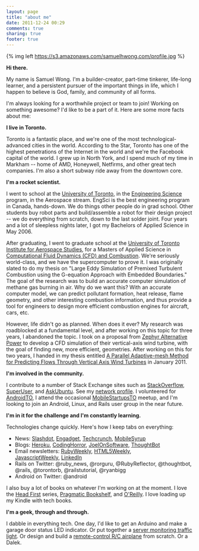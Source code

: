```yaml
---
layout: page
title: "about me"
date: 2011-12-24 00:29
comments: true
sharing: true
footer: true
---
```


{% img left https://s3.amazonaws.com/samuelhwong.com/profile.jpg %}

**Hi there.**

My name is Samuel Wong. I'm a builder-creator, part-time tinkerer, life-long 
learner, and a persistent pursuer of the important things in life, which I 
happen to believe is God, family, and community of all forms.

I'm always looking for a worthwhile project or team to join! Working on 
something awesome? I'd like to be a part of it. Here are some more facts
about me:

**I live in Toronto.**

Toronto is a fantastic place, and we're one of the most technological-advanced cities in the world. According to the Star, Toronto has one of the highest penetrations of the Internet in the world and we're the Facebook capital of the world. I grew up in North York, and I spend much of my time in Markham -- home of AMD, Honeywell, Netfirms, and other great tech companies. I'm also a short subway ride away from the downtown core.

**I'm a rocket scientist.**

I went to school at the [University of Toronto](http://www.engineering.utoronto.ca), in the [Engineering Science](http://engsci.utoronto.ca) program, in the Aerospace stream. EngSci is the best engineering program in Canada, hands-down. We do things other people do in grad school. Other students buy robot parts and build/assemble a robot for their design project -- we do everything from scratch, down to the last solder joint. Four years and a lot of sleepless nights later, I got my Bachelors of Applied Science in May 2006.

After graduating, I went to graduate school at the [University of Toronto Institute for Aerospace Studies](http://www.utias.utoronto.ca),
for a Masters of Applied Science in [Computational Fluid Dynamics (CFD) and Combustion](http://arrow.utias.utoronto.ca/~groth). 
We're seriously world-class, and we have the supercomputer to prove it. I was originally slated to do my thesis on 
"Large Eddy Simulation of Premixed Turbulent Combustion using the G-equation Approach with Embedded Boundaries." 
The goal of the research was to build an accurate computer simulation of methane gas burning in air. 
Why do we want this? With an accurate computer model, we can predict pollutant formation, heat release,
flame geometry, and other interesting combustion information, and thus provide a tool for engineers to design 
more efficient combustion engines for aircraft, cars, etc.

However, life didn't go as planned. When does it ever? My research was roadblocked 
at a fundamental level, and after working on this topic for three years, I abandoned 
the topic. I took on a proposal from [Zephyr Alternative Power](http://www.zephyrpower.com) 
to develop a CFD simulation of their vertical-axis wind turbine, with the goal of finding new,
more efficient, geometries. After working on this for two years, I handed in my thesis 
entitled [A Parallel Adaptive-mesh Method for Predicting Flows Through Vertical Axis Wind Turbines](https://s3.amazonaws.com/samuelhwong.com/Wong_Samuel_H_H_201106_MASc_thesis.pdf) in January 2011.

**I'm involved in the community.**

I contribute to a number of Stack Exchange sites such as 
[StackOverflow](http://stackoverflow.com), [SuperUser](http://superuser.com), 
and [AskUbuntu](http://askubuntu.com). See my [network profile](http://stackexchange.com/users/360925/rocketscientist). 
I volunteered for [AndroidTO](http://androidto.com), I attend the occasional 
[MobileStartupsTO](http://www.mobilestartupsto.com) meetup, and I'm looking to 
join an Android, Linux, and Rails user group in the near future.

**I'm in it for the challenge and I'm constantly learning.**

Technologies change quickly. Here's how I keep tabs on everything:

* News: [Slashdot](http://slashdot.org), [Engadget](http://engadget.com), [Techcrunch](http://techcrunch.com), [MobileSyrup](http://mobilesyrup.com)
* Blogs: [Heroku](http://blog.heroku.com/), [CodingHorror](http://codinghorror.com), [JoelOnSoftware](http://joelonsoftware.com), [ThoughtBot](http://robots.thoughtbot.com)
* Email newsletters: [RubyWeekly](http://rubyweekly.com), [HTML5Weekly](http://html5weekly.com), [JavascriptWeekly](http://javascriptweekly.com), [LinkedIn](http://linkedin.com)
* Rails on Twitter: @ruby_news, @rorguru, @RubyReflector, @thoughtbot, @rails, @torontorb, @railstutorial, @ryanbigg
* Android on Twitter: @android

I also buy a lot of books on whatever I'm working on at the moment. I love the [Head First](http://headfirstlabs.com) series, [Pragmatic Bookshelf](http://pragprog.com),
and [O'Reilly](http://oreilly.com). I love loading up my Kindle with tech books.

**I'm a geek, through and through.**

I dabble in everything tech. One day, I'd like to get an Arduino and make a garage door status LED indicator.
Or put together a [server monitoring traffic light](http://hackaday.com/2011/09/17/stoplight-indicator-system-signals-when-your-servers-are-in-distress). 
Or design and build a [remote-control R/C airplane](https://s3.amazonaws.com/samuelhwong.com/airplane.jpg) from scratch. Or a Dalek.
